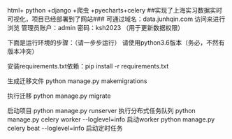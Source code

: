 html+ python +django +爬虫 +pyecharts+celery
##实现了上海实习数据实时可视化，项目已经部署到了网站###
可通过域名：data.junhqin.com 访问来进行浏览 
管理员账户：admin
密码：ksh2023
（用于更新数据权限）

下面是运行环境的步骤：（请一步步运行）
请使用python3.6版本（务必，不然有版本冲突）

安装requirements.txt依赖：pip install -r requirements.txt

生成迁移文件 python manage.py makemigrations

执行迁移 python manage.py migrate

启动项目
python manage.py runserver
执行分布式任务队列
python manage.py celery worker --loglevel=info 启动worker
python manage.py celery beat --loglevel=info 启动定时任务
